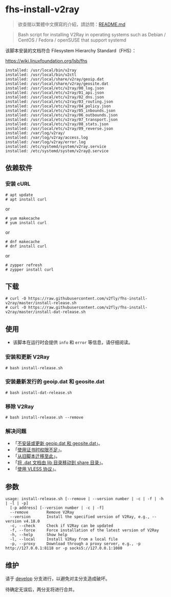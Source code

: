 # fhs-install-v2ray

> 欲查閱以繁體中文撰寫的介紹，請訪問：[README.md](README.md)

> Bash script for installing V2Ray in operating systems such as Debian / CentOS / Fedora / openSUSE that support systemd

该脚本安装的文档符合 Filesystem Hierarchy Standard（FHS）：

https://wiki.linuxfoundation.org/lsb/fhs

```
installed: /usr/local/bin/v2ray
installed: /usr/local/bin/v2ctl
installed: /usr/local/share/v2ray/geoip.dat
installed: /usr/local/share/v2ray/geosite.dat
installed: /usr/local/etc/v2ray/00_log.json
installed: /usr/local/etc/v2ray/01_api.json
installed: /usr/local/etc/v2ray/02_dns.json
installed: /usr/local/etc/v2ray/03_routing.json
installed: /usr/local/etc/v2ray/04_policy.json
installed: /usr/local/etc/v2ray/05_inbounds.json
installed: /usr/local/etc/v2ray/06_outbounds.json
installed: /usr/local/etc/v2ray/07_transport.json
installed: /usr/local/etc/v2ray/08_stats.json
installed: /usr/local/etc/v2ray/09_reverse.json
installed: /var/log/v2ray/
installed: /var/log/v2ray/access.log
installed: /var/log/v2ray/error.log
installed: /etc/systemd/system/v2ray.service
installed: /etc/systemd/system/v2ray@.service
```

## 依赖软件

### 安装 cURL

```
# apt update
# apt install curl
```

or

```
# yum makecache
# yum install curl
```

or

```
# dnf makecache
# dnf install curl
```

or

```
# zypper refresh
# zypper install curl
```

## 下载

```
# curl -O https://raw.githubusercontent.com/v2fly/fhs-install-v2ray/master/install-release.sh
# curl -O https://raw.githubusercontent.com/v2fly/fhs-install-v2ray/master/install-dat-release.sh
```

## 使用

* 该脚本在运行时会提供 `info` 和 `error` 等信息，请仔细阅读。

### 安装和更新 V2Ray

```
# bash install-release.sh
```

### 安装最新发行的 geoip.dat 和 geosite.dat

```
# bash install-dat-release.sh
```

### 移除 V2Ray

```
# bash install-release.sh --remove
```

### 解决问题

* 「[不安装或更新 geoip.dat 和 geosite.dat](https://github.com/v2fly/fhs-install-v2ray/wiki/Do-not-install-or-update-geoip.dat-and-geosite.dat)」。
* 「[使用证书时权限不足](https://github.com/v2fly/fhs-install-v2ray/wiki/Insufficient-permissions-when-using-certificates)」。
* 「[从旧脚本迁移至此](https://github.com/v2fly/fhs-install-v2ray/wiki/Migrate-from-the-old-script-to-this)」。
* 「[将 .dat 文档由 lib 目录移动到 share 目录](https://github.com/v2fly/fhs-install-v2ray/wiki/Move-.dat-files-from-lib-directory-to-share-directory)」。
* 「[使用 VLESS 协议](https://github.com/v2fly/fhs-install-v2ray/wiki/To-use-the-VLESS-protocol)」。

## 参数

```
usage: install-release.sh [--remove | --version number | -c | -f | -h | -l | -p]
  [-p address] [--version number | -c | -f]
  --remove        Remove V2Ray
  --version       Install the specified version of V2Ray, e.g., --version v4.18.0
  -c, --check     Check if V2Ray can be updated
  -f, --force     Force installation of the latest version of V2Ray
  -h, --help      Show help
  -l, --local     Install V2Ray from a local file
  -p, --proxy     Download through a proxy server, e.g., -p http://127.0.0.1:8118 or -p socks5://127.0.0.1:1080
```

## 维护

请于 [develop](https://github.com/v2fly/fhs-install-v2ray/tree/develop) 分支进行，以避免对主分支造成破坏。

待确定无误后，两分支将进行合并。
